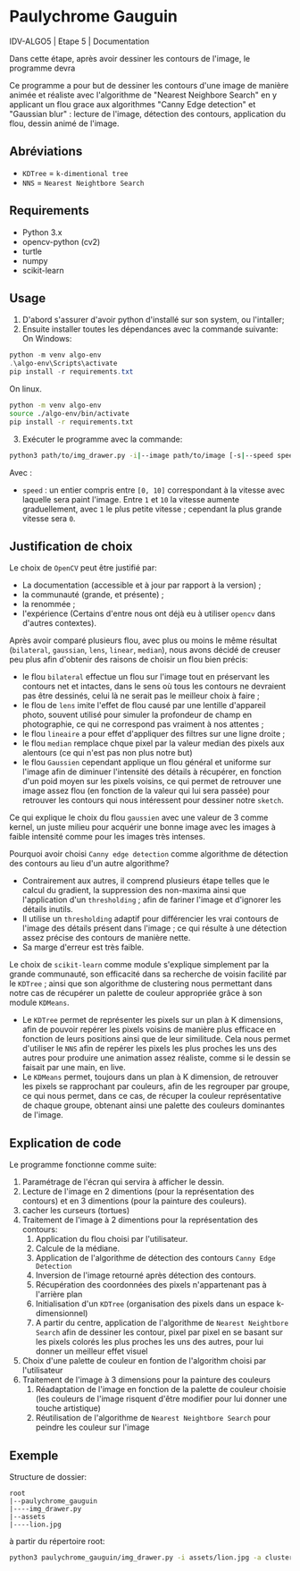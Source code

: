 # Paulychrome Gauguin

IDV-ALGO5 | Etape 5 | Documentation

Dans cette étape, après avoir dessiner les contours de l'image, le programme devra 

Ce programme a pour but de dessiner les contours d'une image de manière animée et réaliste avec l'algorithme de "Nearest Neighbore Search" en y applicant un flou grace aux algorithmes "Canny Edge detection" et "Gaussian blur" : lecture de l'image, détection des contours, application du flou, dessin animé de l'image.

## Abréviations

- `KDTree` = `k-dimentional tree`
- `NNS` = `Nearest Neightbore Search`

## Requirements

- Python 3.x
- opencv-python (cv2)
- turtle
- numpy
- scikit-learn

## Usage

1. D'abord s'assurer d'avoir python d'installé sur son system, ou l'intaller;
2. Ensuite installer toutes les dépendances avec la commande suivante:
On Windows:
```powershell
python -m venv algo-env
.\algo-env\Scripts\activate
pip install -r requirements.txt
```
On linux.
```bash
python -m venv algo-env
source ./algo-env/bin/activate
pip install -r requirements.txt
```

3. Exécuter le programme avec la commande:
```bash
python3 path/to/img_drawer.py -i|--image path/to/image [-s|--speed speed]
```
Avec :
- `speed` : un entier compris entre `[0, 10]` correspondant à la vitesse avec laquelle sera paint l'image. Entre `1` et `10` la vitesse aumente graduellement, avec `1` le plus petite vitesse ; cependant la plus grande vitesse sera `0`.


## Justification de choix

Le choix de `OpenCV` peut être justifié par:
- La documentation (accessible et à jour par rapport à la version) ;
- la communauté (grande, et présente) ;
- la renommée ;
- l'expérience (Certains d'entre nous ont déjà eu à utiliser `opencv` dans d'autres contextes).

Après avoir comparé plusieurs flou, avec plus ou moins le même résultat (`bilateral`, `gaussian`, `lens`, `linear`, `median`), nous avons décidé de creuser peu plus afin d'obtenir des raisons de choisir un flou bien précis:
- le flou `bilateral` effectue un flou sur l'image tout en préservant les contours net et intactes, dans le sens où tous les contours ne devraient pas être dessinés, celui là ne serait pas le meilleur choix à faire ;
- le flou de `lens` imite l'effet de flou causé par une lentille d'appareil photo, souvent utilisé pour simuler la profondeur de champ en photographie, ce qui ne correspond pas vraiment à nos attentes ;
- le flou `lineaire` a pour effet d'appliquer des filtres sur une ligne droite ;
- le flou `median` remplace chque pixel par la valeur median des pixels aux alentours (ce qui n'est pas non plus notre but)
- le flou `Gaussien` cependant applique un flou général et uniforme sur l'image afin de diminuer l'intensité des détails à récupérer, en fonction d'un poid moyen sur les pixels voisins, ce qui permet de retrouver une image assez flou (en fonction de la valeur qui lui sera passée) pour retrouver les contours qui nous intéressent pour dessiner notre `sketch`.

Ce qui explique le choix du flou `gaussien` avec une valeur de 3 comme kernel, un juste milieu pour acquérir une bonne image avec les images à faible intensité comme pour les images très intenses.

Pourquoi avoir choisi `Canny edge detection` comme algorithme de détection des contours au lieu d'un autre algorithme?
- Contrairement aux autres, il comprend plusieurs étape telles que le calcul du gradient, la suppression des non-maxima ainsi que l'application d'un `thresholding` ; afin de fariner l'image et d'ignorer les détails inutils.
- Il utilise un `thresholding` adaptif pour différencier les vrai contours de l'image des détails présent dans l'image ; ce qui résulte à une détection assez précise des contours de manière nette.
- Sa marge d'erreur est très faible.

Le choix de `scikit-learn` comme module s'explique simplement par la grande communauté, son efficacité dans sa recherche de voisin facilité par le `KDTree` ; ainsi que son algorithme de clustering nous permettant dans notre cas de récupérer un palette de couleur appropriée grâce à son module `KDMeans`.
- Le `KDTree` permet de représenter les pixels sur un plan à K dimensions, afin de pouvoir repérer les pixels voisins de manière plus efficace en fonction de leurs positions ainsi que de leur similitude. Cela nous permet d'utiliser le `NNS` afin de repérer les pixels les plus proches les uns des autres pour produire une animation assez réaliste, comme si le dessin se faisait par une main, en live.
- Le `KDMeans` permet, toujours dans un plan à K dimension, de retrouver les pixels se rapprochant par couleurs, afin de les regrouper par groupe, ce qui nous permet, dans ce cas, de récuper la couleur représentative de chaque groupe, obtenant ainsi une palette des couleurs dominantes de l'image.

## Explication de code

Le programme fonctionne comme suite:

1. Paramétrage de l'écran qui servira à afficher le dessin.
2. Lecture de l'image en 2 dimentions (pour la représentation des contours) et en 3 dimentions (pour la painture des couleurs).
3. cacher les curseurs (tortues)
4. Traitement de l'image à 2 dimentions pour la représentation des contours:
    1. Application du flou choisi par l'utilisateur.
    2. Calcule de la médiane.
    3. Application de l'algorithme de détection des contours `Canny Edge Detection`
    4. Inversion de l'image retourné après détection des contours.
    5. Récupération des coordonnées des pixels n'appartenant pas à l'arrière plan
    6. Initialisation d'un `KDTree` (organisation des pixels dans un espace k-dimensionnel)
    9. A partir du centre, application de l'algorithme de `Nearest Neightbore Search` afin de dessiner les contour, pixel par pixel en se basant sur les pixels colorés les plus proches les uns des autres, pour lui donner un meilleur effet visuel
5. Choix d'une palette de couleur en fontion de l'algorithm choisi par l'utilisateur
6. Traitement de l'image à 3 dimensions pour la painture des couleurs
    1. Réadaptation de l'image en fonction de la palette de couleur choisie (les couleurs de l'image risquent d'être modifier pour lui donner une touche artistique)
    2. Réutilisation de l'algorithme de `Nearest Neightbore Search` pour peindre les couleur sur l'image


## Exemple

Structure de dossier:

    root
    |--paulychrome_gauguin
    |----img_drawer.py
    |--assets
    |----lion.jpg

à partir du répertoire root:

```bash
python3 paulychrome_gauguin/img_drawer.py -i assets/lion.jpg -a clustering -b default -s 10
```